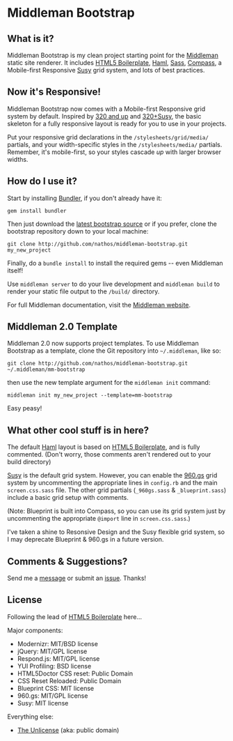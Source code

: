 # Middleman Bootstrap


## What is it?

Middleman Bootstrap is my clean project starting point for the [Middleman](http://middlemanapp.com/) static site renderer. It includes [HTML5 Boilerplate](http://html5boilerplate.com/), [Haml](http://haml-lang.com/), [Sass](http://sass-lang.com/), [Compass](http://compass-style.org/), a Mobile-first 
Responsive [Susy](http://susy.oddbird.net/) grid system, and lots of best practices.

## Now it's Responsive!

Middleman Bootstrap now comes with a Mobile-first Responsive grid system by default. Inspired by [320 and up](http://www.stuffandnonsense.co.uk/projects/320andup/) and [320+Susy](http://susy.oddbird.net/susy320/), the basic skeleton for a fully responsive layout is ready for you to use in your projects.

Put your responsive grid declarations in the ```/stylesheets/grid/media/``` partials, and your width-specific styles in the ```/stylesheets/media/``` partials. Remember, it's mobile-first, so your styles cascade *up* with larger browser widths.


## How do I use it?

Start by installing [Bundler](http://gembundler.com/), if you don't already have it:

```
gem install bundler
```

Then just download the [latest bootstrap source](https://github.com/nathos/middleman-bootstrap/archives/master) or if you prefer, clone the bootstrap repository down to your local machine:

```
git clone http://github.com/nathos/middleman-bootstrap.git my_new_project
```

Finally, do a ```bundle install``` to install the required gems -- even Middleman itself!

Use ```middleman server``` to do your live development and ```middleman build``` to render your static file output to the ```/build/``` directory. 

For full Middleman documentation, visit the [Middleman website](http://middlemanapp.com/).


## Middleman 2.0 Template

Middleman 2.0 now supports project templates. To use Middleman Bootstrap as a template, clone the Git repository into ```~/.middleman```, like so:

```git clone http://github.com/nathos/middleman-bootstrap.git ~/.middleman/mm-bootstrap```

then use the new template argument for the ```middleman init``` command:

```middleman init my_new_project --template=mm-bootstrap```

Easy peasy!


## What other cool stuff is in here?

The default [Haml](http://haml-lang.com/) layout is based on [HTML5 Boilerplate](http://html5boilerplate.com/), and is fully commented. (Don't worry, those comments aren't rendered out to your build directory)

[Susy](http://susy.oddbird.net/) is the default grid system. However, you can enable the  [960.gs](http://960.gs/) grid system by uncommenting the appropriate lines in ```config.rb``` and the main ```screen.css.sass``` file. The other grid partials (```_960gs.sass``` & ```_blueprint.sass```) include a basic grid setup with comments.

(Note: Blueprint is built into Compass, so you can use its grid system just by uncommenting the appropriate ```@import``` line in ```screen.css.sass```.)

I've taken a shine to Resonsive Design and the Susy flexible grid system, so I may deprecate Blueprint & 960.gs in a future version.


## Comments & Suggestions?

Send me a [message](https://github.com/nathos) or submit an [issue](https://github.com/nathos/middleman-bootstrap/issues). Thanks!


## License

Following the lead of [HTML5 Boilerplate](https://github.com/paulirish/html5-boilerplate) here...

Major components:

* Modernizr: MIT/BSD license
* jQuery: MIT/GPL license
* Respond.js: MIT/GPL license
* YUI Profiling: BSD license
* HTML5Doctor CSS reset: Public Domain
* CSS Reset Reloaded: Public Domain
* Blueprint CSS: MIT license
* 960.gs: MIT/GPL license
* Susy: MIT license

Everything else:

* [The Unlicense](http://unlicense.org/) (aka: public domain)